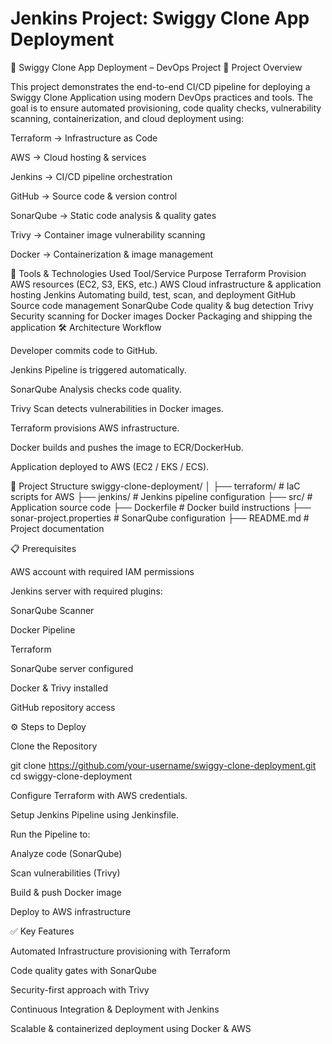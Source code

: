 # Jenkins Project: Swiggy Clone App Deployment
🍔 Swiggy Clone App Deployment – DevOps Project
📌 Project Overview

This project demonstrates the end-to-end CI/CD pipeline for deploying a Swiggy Clone Application using modern DevOps practices and tools.
The goal is to ensure automated provisioning, code quality checks, vulnerability scanning, containerization, and cloud deployment using:

Terraform → Infrastructure as Code

AWS → Cloud hosting & services

Jenkins → CI/CD pipeline orchestration

GitHub → Source code & version control

SonarQube → Static code analysis & quality gates

Trivy → Container image vulnerability scanning

Docker → Containerization & image management

🚀 Tools & Technologies Used
Tool/Service	Purpose
Terraform	Provision AWS resources (EC2, S3, EKS, etc.)
AWS	Cloud infrastructure & application hosting
Jenkins	Automating build, test, scan, and deployment
GitHub	Source code management
SonarQube	Code quality & bug detection
Trivy	Security scanning for Docker images
Docker	Packaging and shipping the application
🛠️ Architecture Workflow

Developer commits code to GitHub.

Jenkins Pipeline is triggered automatically.

SonarQube Analysis checks code quality.

Trivy Scan detects vulnerabilities in Docker images.

Terraform provisions AWS infrastructure.

Docker builds and pushes the image to ECR/DockerHub.

Application deployed to AWS (EC2 / EKS / ECS).

📂 Project Structure
swiggy-clone-deployment/
│
├── terraform/               # IaC scripts for AWS
├── jenkins/                 # Jenkins pipeline configuration
├── src/                     # Application source code
├── Dockerfile                # Docker build instructions
├── sonar-project.properties  # SonarQube configuration
├── README.md                 # Project documentation

📋 Prerequisites

AWS account with required IAM permissions

Jenkins server with required plugins:

SonarQube Scanner

Docker Pipeline

Terraform

SonarQube server configured

Docker & Trivy installed

GitHub repository access

⚙️ Steps to Deploy

Clone the Repository

git clone https://github.com/your-username/swiggy-clone-deployment.git
cd swiggy-clone-deployment


Configure Terraform with AWS credentials.

Setup Jenkins Pipeline using Jenkinsfile.

Run the Pipeline to:

Analyze code (SonarQube)

Scan vulnerabilities (Trivy)

Build & push Docker image

Deploy to AWS infrastructure

✅ Key Features

Automated Infrastructure provisioning with Terraform

Code quality gates with SonarQube

Security-first approach with Trivy

Continuous Integration & Deployment with Jenkins

Scalable & containerized deployment using Docker & AWS
